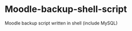 Moodle-backup-shell-script
==========================

Moodle backup script written in shell (include MySQL)
